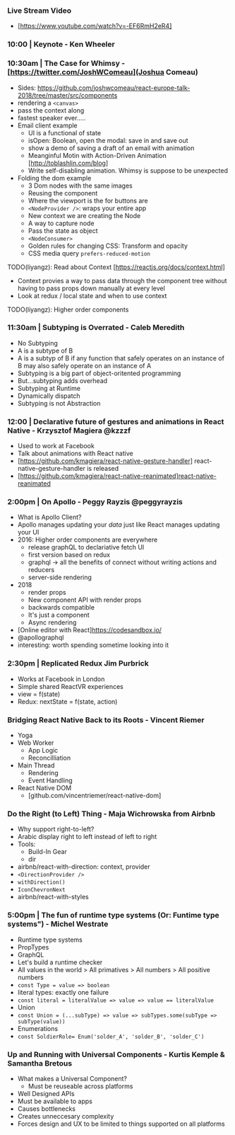 ### Live Stream Video
- [https://www.youtube.com/watch?v=-EF6RmH2eR4] 

### 10:00 | Keynote - Ken Wheeler

### 10:30am | The Case for Whimsy - [https://twitter.com/JoshWComeau](Joshua Comeau)
- Sides: https://github.com/joshwcomeau/react-europe-talk-2018/tree/master/src/components
- rendering a ```<canvas>```
- pass the context along
- fastest speaker ever.....
- Email client example
    - UI is a functional of state
    - isOpen: Boolean, open the modal: save in and save out
    - show a demo of saving a draft of an email with animation
    - Meanginful Motin with Action-Driven Animation [http://toblashlin.com/blog]
    - Write self-disabling animation. Whimsy is suppose to be unexpected
- Folding the dom example
    - 3 Dom nodes with the same images
    - Reusing the component
    - Where the viewport is the for buttons are
    - ```<NodeProvider />```: wraps your entire app
    - New context we are creating the Node
    - A way to capture node
    - Pass the state as object
    - ```<NodeConsumer>```
    - Golden rules for changing CSS: Transform and opacity
    - CSS media query ```prefers-reduced-motion```

TODO(liyangz): Read about Context [https://reactjs.org/docs/context.html]
- Context provies a way to pass data through the component tree without having to pass props down manually at every level
- Look at redux / local state and when to use context

TODO(liyangz): Higher order components

### 11:30am | Subtyping is Overrated - Caleb Meredith
- No Subtyping
- A is a subtype of B
- A is a subtyp of B if any function that safely operates on an instance of B may also safely operate on an instance of A
- Subtyping is a big part of object-oritented programming
- But...subtyping adds overhead
- Subtyping at Runtime
- Dynamically dispatch
- Subtyping is not Abstraction


### 12:00 | Declarative future of gestures and animations in React Native - Krzysztof Magiera @kzzzf
- Used to work at Facebook
- Talk about animations with React native
- [https://github.com/kmagiera/react-native-gesture-handler] react-native-gesture-handler is released
- [https://github.com/kmagiera/react-native-reanimated]react-native-reanimated

### 2:00pm | On Apollo - Peggy Rayzis @peggyrayzis
- What is Apollo Client?
- Apollo manages updating your *data* just like React manages updating your UI
- 2016: Higher order components are everywhere
    -  release graphQL to declariative fetch UI
    -  first version based on redux
    -  graphql -> all the benefits of connect without writing actions and reducers
    - server-side rendering
- 2018
    - render props
    - New component API with render props
    - backwards compatible
    - It's just a component
    - Async rendering
- [Online editor with React]https://codesandbox.io/
- @apollographql 
- interesting: worth spending sometime looking into it

### 2:30pm | Replicated Redux Jim Purbrick 
- Works at Facebook in London
- Simple shared ReactVR experiences
- view = f(state)
- Redux: nextState = f(state, action)

### Bridging React Native Back to its Roots - Vincent Riemer
- Yoga
- Web Worker
    - App Logic
    - Reconcilliation
- Main Thread
    - Rendering
    - Event Handling
- React Native DOM
    - [github.com/vincentriemer/react-native-dom]

### Do the Right (to Left) Thing - Maja Wichrowska from Airbnb
- Why support right-to-left?
- Arabic display right to left instead of left to right
- Tools:
    - Build-In Gear
    - dir
- airbnb/react-with-direction: context, provider
- `<DirectionProvider />`
- `withDirection()`
- `IconChevronNext`
- airbnb/react-with-styles

### 5:00pm | The fun of runtime type systems (Or: Funtime type systems") - Michel Westrate
- Runtime type systems
- PropTypes
- GraphQL
- Let's build a runtime checker
- All values in the world > All primatives > All numbers > All positive numbers
- `const Type = value => boolean`
- literal types: exactly one failure
-  `const literal = literalValue => value => value == literalValue`
- Union
- `const Union = (...subType) => value => subTypes.some(subType => subType(value))`
- Enumerations
- `const SoldierRole= Enum('solder_A', 'solder_B', 'solder_C')`

### Up and Running with Universal Components - Kurtis Kemple & Samantha Bretous
- What makes a Universal Component?
    - Must be reuseable across platforms
- Well Designed APIs
- Must be available to apps
- Causes bottlenecks
- Creates unneccesary complexity
- Forces design and UX to be limited to things supported on all platforms


